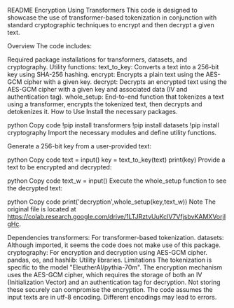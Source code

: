 README
Encryption Using Transformers
This code is designed to showcase the use of transformer-based tokenization in conjunction with standard cryptographic techniques to encrypt and then decrypt a given text.

Overview
The code includes:

Required package installations for transformers, datasets, and cryptography.
Utility functions:
text_to_key: Converts a text into a 256-bit key using SHA-256 hashing.
encrypt: Encrypts a plain text using the AES-GCM cipher with a given key.
decrypt: Decrypts an encrypted text using the AES-GCM cipher with a given key and associated data (IV and authentication tag).
whole_setup: End-to-end function that tokenizes a text using a transformer, encrypts the tokenized text, then decrypts and detokenizes it.
How to Use
Install the necessary packages.

python
Copy code
!pip install transformers
!pip install datasets
!pip install cryptography
Import the necessary modules and define utility functions.

Generate a 256-bit key from a user-provided text:

python
Copy code
text = input()
key = text_to_key(text)
print(key)
Provide a text to be encrypted and decrypted:

python
Copy code
text_w = input()
Execute the whole_setup function to see the decrypted text:

python
Copy code
print('decryption',whole_setup(key,text_w))
Note
The original file is located at https://colab.research.google.com/drive/1LTJRztvUuKclV7VfjsbvKAMXVorjIgHc.

Dependencies
transformers: For transformer-based tokenization.
datasets: Although imported, it seems the code does not make use of this package.
cryptography: For encryption and decryption using AES-GCM cipher.
pandas, os, and hashlib: Utility libraries.
Limitations
The tokenization is specific to the model "EleutherAI/pythia-70m".
The encryption mechanism uses the AES-GCM cipher, which requires the storage of both an IV (Initialization Vector) and an authentication tag for decryption. Not storing these securely can compromise the encryption.
The code assumes the input texts are in utf-8 encoding. Different encodings may lead to errors.
